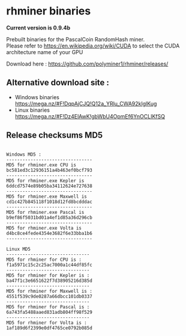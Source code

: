 # rhminer binaries 

**Current version is 0.9.4b** <br>


Prebuilt binaries for the PascalCoin RandomHash miner.<br> 
Please refer to https://en.wikipedia.org/wiki/CUDA to select the CUDA architecture name of your GPU

Download here : https://github.com/polyminer1/rhminer/releases/<br>
## Alternative download site : 
* Windows binaries https://mega.nz/#F!DqpAjCJQ!Q12a_YRlu_CWA92kIglKug
* Linux binaries https://mega.nz/#F!Dz4ElAwK!gbWbU4OpmEf6YnOCLIKfSQ
 
## Release checksums MD5 
``` 
 
Windows MD5 : 
-------------------------------- 
MD5 for rhminer.exe CPU is 
bc581ed3c12936151a4b463ef0bcf793
-------------------------------- 
MD5 for rhminer.exe Kepler is 
6ddcd7574e89b05ba34112624e727638
-------------------------------- 
MD5 for rhminer.exe Maxwell is 
cd1c427b845118f1018d12fd8bcdddac
-------------------------------- 
MD5 for rhminer.exe Pascal is 
b9ef86f5031bd01a4ef1d85a36d296cb
-------------------------------- 
MD5 for rhminer.exe Volta is 
d4bc8ce4fede4354e3682f6e33bba1b6
-------------------------------- 
 
Linux MD5 
-------------------------------
MD5 for rhminer for CPU is :
f1a5971c15c2c25ac7000a1c44df85fc
-------------------------------
MD5 for rhminer for Kepler is :
ba47f1c3e6651622f7d38905216d385d
-------------------------------
MD5 for rhminer for Maxwell is :
4551f539c9de0287a66dbcc101db0337
-------------------------------
MD5 for rhminer for Pascal is :
6a743fa5488aaed831adb804ff98f529
-------------------------------
MD5 for rhminer for Volta is :
1af189d6f2399e0df4765ce0792b085d
``` 
